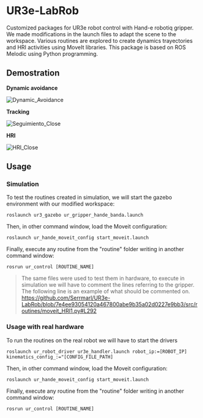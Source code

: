 # UR3e-LabRob
Customized packages for UR3e robot control with Hand-e robotiq gripper. We made modifications in the launch files to adapt the scene to the workspace.
Various routines are explored to create dynamics trayectories and HRI activities using MoveIt libraries. This package is based on ROS Melodic using Python programming.

## Demostration
**Dynamic avoidance**

![Dynamic_Avoidance](https://github.com/Serrmarl/UR3e-LabRob/assets/119684013/93efac24-2515-4a94-b3fb-3b956452de7a)

**Tracking**

![Seguimiento_Close](https://github.com/Serrmarl/UR3e-LabRob/assets/119684013/5564088d-62c3-4967-8498-09c28aa24a2c)

**HRI**

![HRI_Close](https://github.com/Serrmarl/UR3e-LabRob/assets/119684013/70cee71d-3f27-4221-9ef2-ffde3e65f9d3)

## Usage
### Simulation
To test the routines created in simulation, we will start the gazebo environment with our modified workspace:
```
roslaunch ur3_gazebo ur_gripper_hande_banda.launch
```
Then, in other command window, load the Moveit configuration:
```
roslaunch ur_hande_moveit_config start_moveit.launch
```
Finally, execute any routine from the "routine" folder writing in another command window:
```
rosrun ur_control [ROUTINE_NAME]
```
>The same files were used to test them in hardware, to execute in simulation we will have to comment the lines referring to the gripper.
>The following line is an example of what should be commented on.
https://github.com/Serrmarl/UR3e-LabRob/blob/7e4ee93054120a467800abe9b35a02d0227e9bb3/src/routines/moveit_HRI1.py#L292
### Usage with real hardware
To run the routines on the real robot we will have to start the drivers
```
roslaunch ur_robot_driver ur3e_handler.launch robot_ip:=[ROBOT_IP] kinematics_config_:="[CONFIG_FILE_PATH]
```
Then, in other command window, load the Moveit configuration:
```
roslaunch ur_hande_moveit_config start_moveit.launch
```
Finally, execute any routine from the "routine" folder writing in another command window:
```
rosrun ur_control [ROUTINE_NAME]
```

